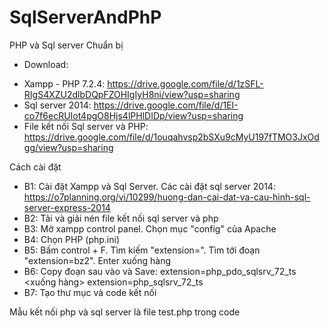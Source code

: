 # SqlServerAndPhP
PHP và Sql server
Chuẩn bị
- Download:
+ Xampp - PHP 7.2.4: https://drive.google.com/file/d/1zSFL-RIgS4XZU2dlbDQpFZOHIgIyH8ni/view?usp=sharing
+ Sql server 2014: https://drive.google.com/file/d/1EI-co7f6ecRUIot4pgO8Hjs4lPHlDIDp/view?usp=sharing
+ File kết nối Sql server và PHP: https://drive.google.com/file/d/1ouqahvsp2bSXu9cMyU197fTMO3JxOdgg/view?usp=sharing

Cách cài đặt
- B1: Cài đặt Xampp và Sql Server. Các cài đặt sql server 2014: https://o7planning.org/vi/10299/huong-dan-cai-dat-va-cau-hinh-sql-server-express-2014
- B2: Tải và giải nén file kết nối sql server và php
- B3: Mở xampp control panel. Chọn mục "config" của Apache
- B4: Chọn PHP (php.ini)
- B5: Bấm control + F. Tìm kiếm "extension=". Tìm tới đoạn "extension=bz2". Enter xuống hàng
- B6: Copy đoạn sau vào và Save: extension=php_pdo_sqlsrv_72_ts <xuống hàng> extension=php_sqlsrv_72_ts
- B7: Tạo thư mục và code kết nối

Mẫu kết nối php và sql server là file test.php trong code
